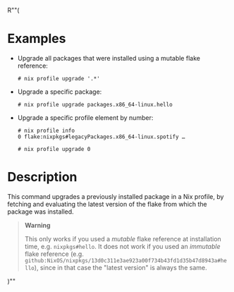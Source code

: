 R""(

# Examples

* Upgrade all packages that were installed using a mutable flake
  reference:

  ```console
  # nix profile upgrade '.*'
  ```

* Upgrade a specific package:

  ```console
  # nix profile upgrade packages.x86_64-linux.hello
  ```

* Upgrade a specific profile element by number:

  ```console
  # nix profile info
  0 flake:nixpkgs#legacyPackages.x86_64-linux.spotify …

  # nix profile upgrade 0
  ```

# Description

This command upgrades a previously installed package in a Nix profile,
by fetching and evaluating the latest version of the flake from which
the package was installed.

> **Warning**
>
> This only works if you used a *mutable* flake reference at
> installation time, e.g. `nixpkgs#hello`. It does not work if you
> used an *immutable* flake reference
> (e.g. `github:NixOS/nixpkgs/13d0c311e3ae923a00f734b43fd1d35b47d8943a#hello`),
> since in that case the "latest version" is always the same.

)""
